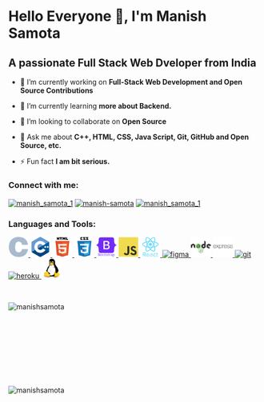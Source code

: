 <h1 align="left">Hello Everyone 👋, I'm Manish Samota</h1>

<h2 align="left"> A passionate Full Stack Web Dveloper from India</h2>


- 🔭 I’m currently working on **Full-Stack Web Development and Open Source Contributions**

- 🌱 I’m currently learning **more about Backend.**

- 👯 I’m looking to collaborate on **Open Source**

- 💬 Ask me about **C++, HTML, CSS, Java Script, Git, GitHub and Open Source, etc.**

- ⚡ Fun fact **I am bit serious.**

<h3 align="left">Connect with me:</h3>
<p align="left">

<a href="https://twitter.com/manish_samota_1" target="blank"><img align="center" src="https://cdn.jsdelivr.net/npm/simple-icons@3.0.1/icons/twitter.svg" alt="manish_samota_1" height="30" width="40" /></a>
<a href="https://linkedin.com/in/manish-samota" target="blank"><img align="center" src="https://cdn.jsdelivr.net/npm/simple-icons@3.0.1/icons/linkedin.svg" alt="manish-samota" height="30" width="40" /></a>
<a href="https://instagram.com/manish_samota_1" target="blank"><img align="center" src="https://cdn.jsdelivr.net/npm/simple-icons@3.0.1/icons/instagram.svg" alt="manish_samota_1" height="30" width="40" /></a>
</p>


<h3 align="left">Languages and Tools:</h3>
<p align="left">

  <a href="https://www.cprogramming.com/" target="_blank"> <img src="https://raw.githubusercontent.com/devicons/devicon/master/icons/c/c-original.svg" alt="c" width="40" height="40" /> </a>
   <a href="https://www.w3schools.com/cpp/" target="_blank"> <img src="https://raw.githubusercontent.com/devicons/devicon/master/icons/cplusplus/cplusplus-original.svg" alt="cplusplus" width="40" height="40"/> </a>
   <a href="https://www.w3schools.com/html/" target="_blank"> <img src="https://raw.githubusercontent.com/devicons/devicon/master/icons/html5/html5-original-wordmark.svg" alt="html5" width="40" height="40"/> </a>
   <a href="https://www.w3schools.com/css/" target="_blank"> <img src="https://raw.githubusercontent.com/devicons/devicon/master/icons/css3/css3-original-wordmark.svg" alt="css3" width="40" height="40"/> </a>
   <a href="https://getbootstrap.com" target="_blank"> <img src="https://raw.githubusercontent.com/devicons/devicon/master/icons/bootstrap/bootstrap-plain-wordmark.svg" alt="bootstrap" width="40" height="40"/> </a>
      <a href="https://developer.mozilla.org/en-US/docs/Web/JavaScript" target="_blank"> <img src="https://raw.githubusercontent.com/devicons/devicon/master/icons/javascript/javascript-original.svg" alt="javascript" width="40" height="40"/> </a>
        <a href="https://reactjs.org/" target="_blank"> <img src="https://raw.githubusercontent.com/devicons/devicon/master/icons/react/react-original-wordmark.svg" alt="react" width="40" height="40"/> </a>
        <a href="https://www.figma.com/" target="_blank"> <img src="https://www.vectorlogo.zone/logos/figma/figma-icon.svg" alt="figma" width="40" height="40"/> </a>
   <a href="https://nodejs.org" target="_blank"> <img src="https://raw.githubusercontent.com/devicons/devicon/master/icons/nodejs/nodejs-original-wordmark.svg" alt="nodejs" width="40" height="40"/> </a>
  <a href="https://expressjs.com" target="_blank"> <img src="https://raw.githubusercontent.com/devicons/devicon/master/icons/express/express-original-wordmark.svg" alt="express" width="40" height="40"/> </a>
   <a href="https://git-scm.com/" target="_blank"> <img src="https://www.vectorlogo.zone/logos/git-scm/git-scm-icon.svg" alt="git" width="40" height="40"/> </a>
   <a href="https://heroku.com" target="_blank"> <img src="https://www.vectorlogo.zone/logos/heroku/heroku-icon.svg" alt="heroku" width="40" height="40"/> </a> 
   <a href="https://www.linux.org/" target="_blank"> <img src="https://raw.githubusercontent.com/devicons/devicon/master/icons/linux/linux-original.svg" alt="linux" width="40" height="40"/> </a>
  
 
   </p>

<br/>

<p>
  <img align="left" src="https://github-readme-stats.vercel.app/api?username=manishsamota&show_icons=true&locale=en" alt="manishsamota" />
</p>

<br/><br/><br/><br/> <br/><br/> <br/><br/><br/>



<p><img align="left" src="https://github-readme-stats.vercel.app/api/top-langs?username=manishsamota&show_icons=true&locale=en&layout=compact" alt="manishsamota" /></p>

